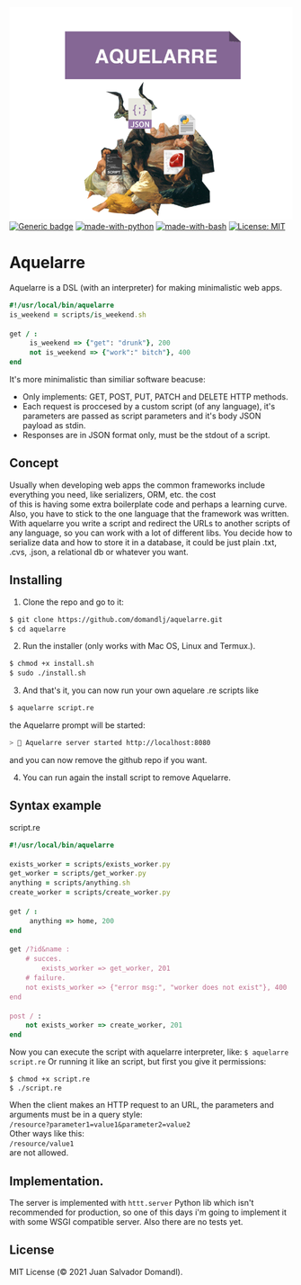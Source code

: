 ![aquelarre](aquelarre.png "icon")
[![Generic badge](https://img.shields.io/badge/Progress-Early%20Development-Orange.svg)](https://shields.io/)
[![made-with-python](https://img.shields.io/badge/Made%20with-Python-1f425f.svg)](https://www.python.org/)
[![made-with-bash](https://img.shields.io/badge/Made%20with-Bash-1f425f.svg)](https://www.gnu.org/software/bash/)
[![License: MIT](https://img.shields.io/badge/License-MIT-yellow.svg)](https://opensource.org/licenses/MIT)

# Aquelarre

Aquelarre is a DSL (with an interpreter) for making minimalistic web apps. 
```ruby
#!/usr/local/bin/aquelarre
is_weekend = scripts/is_weekend.sh 

get / : 
     is_weekend => {"get": "drunk"}, 200
     not is_weekend => {"work":" bitch"}, 400
end
```

It's more minimalistic 
than similiar software beacuse:

* Only implements: GET, POST, PUT, PATCH and DELETE HTTP methods.
* Each request is proccesed by a custom script (of any language), it's 
parameters are passed as script parameters and it's body JSON payload as stdin.
* Responses are in JSON format only, must be the stdout of a script.

## Concept 
Usually when developing web apps the common frameworks include everything you need, like serializers, ORM, etc. the cost  
of this is having some extra boilerplate code and perhaps a learning curve. Also, you have to stick to the one language that 
the framework was written.  
With aquelarre you write a script and redirect the URLs to another scripts of any language, so you can work with a lot of different 
libs. You decide how to serialize data and how to store it in a database, it could be just plain .txt, .cvs, .json, a relational db or whatever you want.  

## Installing
1. Clone the repo and go to it: 
```sh
$ git clone https://github.com/domandlj/aquelarre.git 
$ cd aquelarre
```
2. Run the installer (only works with Mac OS, Linux and Termux.).
```sh
$ chmod +x install.sh
$ sudo ./install.sh
``` 

3. And that's it, you can now run your own aquelare .re scripts like
```sh
$ aquelarre script.re
```
the Aquelarre prompt will be started:
```sh
> 🐐 Aquelarre server started http://localhost:8080

```
and you can now remove the github repo if you want. 

4. You can run again the install script to remove Aquelarre. 

## Syntax example
script.re
```ruby
#!/usr/local/bin/aquelarre

exists_worker = scripts/exists_worker.py
get_worker = scripts/get_worker.py
anything = scripts/anything.sh
create_worker = scripts/create_worker.py

get / : 
     anything => home, 200 
end

get /?id&name :
    # succes.
        exists_worker => get_worker, 201 
    # failure.
	not exists_worker => {"error msg:", "worker does not exist"}, 400
end

post / : 
	not exists_worker => create_worker, 201
end
```
Now you can execute the script with aquelarre interpreter, like:
`$ aquelarre script.re`
Or running it like an script, but first you give it permissions:  
```
$ chmod +x script.re  
$ ./script.re  
```
When the client makes an HTTP request to an URL, the parameters and arguments must be in a query style:  
`/resource?parameter1=value1&parameter2=value2`   
Other ways like this:    
`/resource/value1`   
are not allowed.   


## Implementation.
The server is implemented with `httt.server` Python lib which isn't recommended for production, so one of this days 
i'm going to implement it with some WSGI compatible server.
Also there are no tests yet.

## License
MIT License (© 2021 Juan Salvador Domandl).

